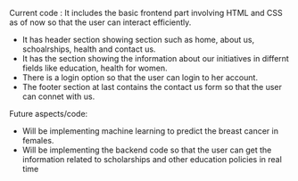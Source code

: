 Current code :
It includes the basic frontend part involving HTML and CSS as of now so that the user can interact efficiently.
 * It has header section showing section such as home, about us, schoalrships, health and contact us.
 * It has the section showing the information about our initiatives in differnt fields like education,      health for women.
 * There is a login option so that the user can login to her account.
 * The footer section at last contains the contact us form so that the user can connet with us.

 Future aspects/code:
 * Will be implementing machine learning to predict the breast cancer in females.
 * Will be implementing the backend code so that the user can get the information related to scholarships and other education policies in real time
 
